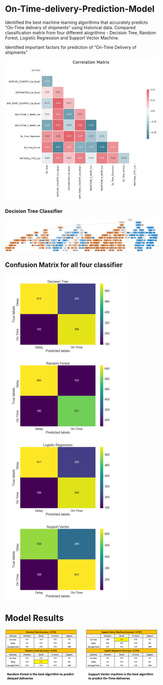 # On-Time-delivery-Prediction-Model

Identified the best machine learning algorithms that accurately predicts “On-Time delivery of shipments” using historical data. 
Compared classification matrix from four different alogrithms - Decision Tree, Random Forest, Logistic Regression and Support Vector Machine.

Identified important factors for prediction of “On-Time Delivery of shipments”
 
![Correlation between dependent and independent variables](https://github.com/aashay246/On-Time-delivery-Prediction-Model/blob/main/Corr_all.png)

### Decision Tree Classifier 
![Decision Tree Classifier](https://github.com/aashay246/On-Time-delivery-Prediction-Model/blob/main/shipment_tree.png)

## Confusion Matrix for all four classifier

<img src="https://github.com/aashay246/On-Time-delivery-Prediction-Model/blob/main/DT.png" width="400"/> <img src="https://github.com/aashay246/On-Time-delivery-Prediction-Model/blob/main/rfc.png" width="400"/>
<img src="https://github.com/aashay246/On-Time-delivery-Prediction-Model/blob/main/LR.png" width="400"/> <img src="https://github.com/aashay246/On-Time-delivery-Prediction-Model/blob/main/svc.png" width="400"/>

# Model Results 

![](https://github.com/aashay246/On-Time-delivery-Prediction-Model/blob/main/Result.PNG)
